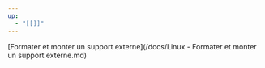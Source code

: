 ```yaml
---
up:
  - "[[]]"
---
```

[Formater et monter un support externe](/docs/Linux - Formater et monter un support externe.md)
